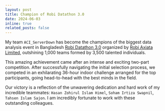 ```yaml
---
layout: post
title: Champion of Robi Datathon 3.0
date: 2024-06-03 
inline: true
related_posts: false
---
```

My team `ACI_ServerDown` has become the champions of the biggest data analysis event in Bangladesh <a href="https://www.robi.com.bd/en/datathon">Robi Datathon 3.0</a> organized by <a href="https://www.linkedin.com/company/robi-axiata-limited">Robi Axiata Limited</a>, outshining 1,000 teams formed by 3,500 talented individuals.

This amazing achievement came after an intense and exciting two-part competition. After successfully navigating the initial selection process, we competed in an exhilarating 36-hour indoor challenge arranged for the top participants, going head-to-head with the best minds in the field.

Our victory is a reflection of the unwavering dedication and hard work of my incredible teammates: `Hasan Zohirul Islam Himel`, `Soham Irtiza Swapnil`, `Tahsen Islam Sajon`. I am incredibly fortunate to work with these outstanding colleagues. 



